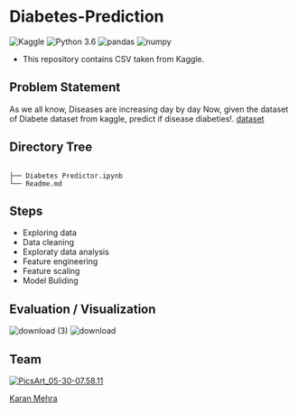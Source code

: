 # Diabetes-Prediction
![Kaggle](https://img.shields.io/badge/Dataset-Kaggle-blue.svg) ![Python 3.6](https://img.shields.io/badge/Python-3.6-brightgreen.svg) ![pandas](https://img.shields.io/badge/Library-Pandas-orange.svg) ![numpy](https://img.shields.io/badge/Library-Numpy-orange.svg)

- This repository contains CSV taken from Kaggle.

## Problem Statement
As we all know, Diseases are increasing day by day Now, given the dataset of Diabete dataset from kaggle, predict if disease diabeties!.
[dataset](https://www.kaggle.com/johndasilva/diabetes)

## Directory Tree 
```

├── Diabetes Predictor.ipynb
└── Readme.md
```

## Steps
- Exploring data
- Data cleaning
- Exploraty data analysis
- Feature engineering
- Feature scaling
- Model Buliding


 
## Evaluation / Visualization
![download (3)](https://user-images.githubusercontent.com/62024355/87880091-7a63ca80-ca0c-11ea-895c-bcbe0a69ff70.png)
![download](https://user-images.githubusercontent.com/62024355/87880092-7c2d8e00-ca0c-11ea-9c36-f1b2758c3740.png)


## Team
<a href="https://imgbb.com/"><img src="https://i.ibb.co/Fs4h7fZ/Pics-Art-05-30-07-58-11.jpg" alt="PicsArt_05-30-07.58.11" border="0">

[Karan Mehra](https://karanmehra7107.github.io/My-Portfolio/index.html)
